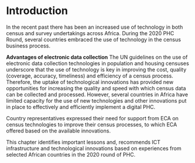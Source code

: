 # Introduction
In the recent past there has been an increased use of technology in both census and survey undertakings across Africa. During the 2020 PHC Round, several countries embraced the use of technology in the census business process. 

**Advantages of electronic data collection**
The UN guidelines on the use of electronic data collection technologies in population and housing censuses underscore that the use of technology is key in improving the cost, quality (coverage, accuracy, timeliness) and efficiency of a census process. Therefore, the uptake of technological innovations has provided new opportunities for increasing the quality and speed with which census data can be collected and processed. However, several countries in Africa have limited capacity for the use of new technologies and other innovations put in place to effectively and efficiently implement a digital PHC. 

Country representatives expressed their need for support from ECA on census technologies to improve their census processes, to which ECA offered based on the available innovations.   

This chapter identifies important lessons and, recommends ICT infrastructure and technological innovations based on experiences from selected African countries in the 2020 round of PHC.
